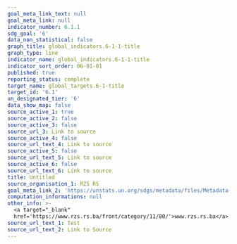 ```yaml
---
goal_meta_link_text: null
goal_meta_link: null
indicator_number: 6.1.1
sdg_goal: '6'
data_non_statistical: false
graph_title: global_indicators.6-1-1-title
graph_type: line
indicator_name: global_indicators.6-1-1-title
indicator_sort_order: 06-01-01
published: true
reporting_status: complete
target_name: global_targets.6-1-title
target_id: '6.1'
un_designated_tier: '6'
data_show_map: false
source_active_1: true
source_active_2: false
source_active_3: false
source_url_3: Link to source
source_active_4: false
source_url_text_4: Link to source
source_active_5: false
source_url_text_5: Link to source
source_active_6: false
source_url_text_6: Link to source
title: Untitled
source_organisation_1: RZS RS
goal_meta_link_2: 'https://unstats.un.org/sdgs/metadata/files/Metadata-01-01-01a.pdf'
computation_informations: null
other_info: >-
  <a target="_blank"
  href='https://www.rzs.rs.ba/front/category/11/80/'>www.rzs.rs.ba</a>
source_url_text_1: Test
source_url_text_2: Link to Source
---
```

